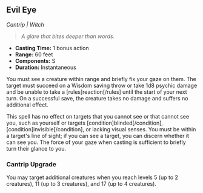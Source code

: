 ## Evil Eye
*Cantrip | Witch*

> _A glare that bites deeper than words._

- **Casting Time:** 1 bonus action
- **Range:** 60 feet
- **Components:** S
- **Duration:** Instantaneous

You must see a creature within range and briefly fix your gaze on them. The target must succeed on a Wisdom saving throw or take 1d8 psychic damage and be unable to take a [rules]reaction[/rules] until the start of your next turn. On a successful save, the creature takes no damage and suffers no additional effect.

This spell has no effect on targets that you cannot see or that cannot see you, such as yourself or targets [condition]blinded[/condition], [condition]invisible[/condition], or lacking visual senses. You must be within a target's line of sight; if you can see a target, you can discern whether it can see you. The force of your gaze when casting is sufficient to briefly turn their glance to you.

### Cantrip Upgrade
You may target additional creatures when you reach levels 5 (up to 2 creatures), 11 (up to 3 creatures), and 17 (up to 4 creatures).
